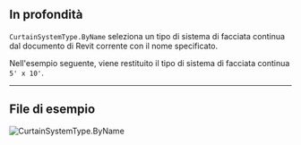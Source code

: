 ## In profondità
`CurtainSystemType.ByName` seleziona un tipo di sistema di facciata continua dal documento di Revit corrente con il nome specificato.

Nell'esempio seguente, viene restituito il tipo di sistema di facciata continua `5' x 10'`.
___
## File di esempio

![CurtainSystemType.ByName](./Revit.Elements.CurtainSystemType.ByName_img.jpg)
